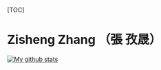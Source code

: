[TOC]

# Zisheng Zhang （張 孜晟）

[![My github stats](https://github-readme-stats.vercel.app/api?username=zishengz&count_private=true&show_icons=true)](https://github.com/anuraghazra/github-readme-stats)


